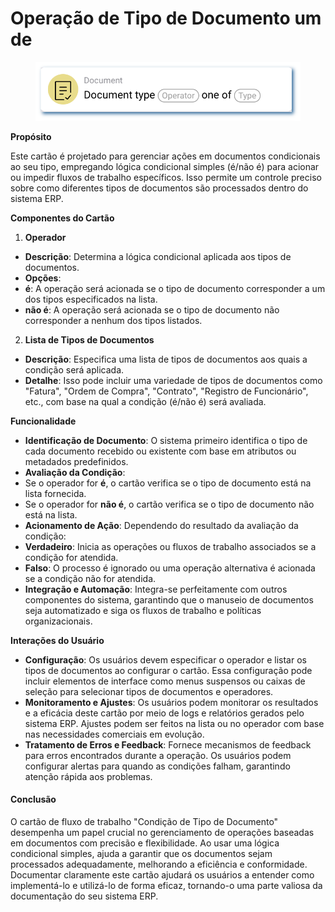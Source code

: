 # Operação de Tipo de Documento um de

<figure><img src="../../../.gitbook/assets/userlmn_14ab8ac5e693d9bbe68d178795d12a9f.png" alt=""><figcaption></figcaption></figure>

**Propósito**

Este cartão é projetado para gerenciar ações em documentos condicionais ao seu tipo, empregando lógica condicional simples (é/não é) para acionar ou impedir fluxos de trabalho específicos. Isso permite um controle preciso sobre como diferentes tipos de documentos são processados dentro do sistema ERP.

**Componentes do Cartão**

1. **Operador**
* **Descrição**: Determina a lógica condicional aplicada aos tipos de documentos.
* **Opções**:
* **é**: A operação será acionada se o tipo de documento corresponder a um dos tipos especificados na lista.
* **não é**: A operação será acionada se o tipo de documento não corresponder a nenhum dos tipos listados.
2. **Lista de Tipos de Documentos**
* **Descrição**: Especifica uma lista de tipos de documentos aos quais a condição será aplicada.
* **Detalhe**: Isso pode incluir uma variedade de tipos de documentos como "Fatura", "Ordem de Compra", "Contrato", "Registro de Funcionário", etc., com base na qual a condição (é/não é) será avaliada.

**Funcionalidade**

* **Identificação de Documento**: O sistema primeiro identifica o tipo de cada documento recebido ou existente com base em atributos ou metadados predefinidos.
* **Avaliação da Condição**:
* Se o operador for **é**, o cartão verifica se o tipo de documento está na lista fornecida.
* Se o operador for **não é**, o cartão verifica se o tipo de documento não está na lista.
* **Acionamento de Ação**: Dependendo do resultado da avaliação da condição:
* **Verdadeiro**: Inicia as operações ou fluxos de trabalho associados se a condição for atendida.
* **Falso**: O processo é ignorado ou uma operação alternativa é acionada se a condição não for atendida.
* **Integração e Automação**: Integra-se perfeitamente com outros componentes do sistema, garantindo que o manuseio de documentos seja automatizado e siga os fluxos de trabalho e políticas organizacionais.

**Interações do Usuário**

* **Configuração**: Os usuários devem especificar o operador e listar os tipos de documentos ao configurar o cartão. Essa configuração pode incluir elementos de interface como menus suspensos ou caixas de seleção para selecionar tipos de documentos e operadores.
* **Monitoramento e Ajustes**: Os usuários podem monitorar os resultados e a eficácia deste cartão por meio de logs e relatórios gerados pelo sistema ERP. Ajustes podem ser feitos na lista ou no operador com base nas necessidades comerciais em evolução.
* **Tratamento de Erros e Feedback**: Fornece mecanismos de feedback para erros encontrados durante a operação. Os usuários podem configurar alertas para quando as condições falham, garantindo atenção rápida aos problemas.

#### Conclusão

O cartão de fluxo de trabalho "Condição de Tipo de Documento" desempenha um papel crucial no gerenciamento de operações baseadas em documentos com precisão e flexibilidade. Ao usar uma lógica condicional simples, ajuda a garantir que os documentos sejam processados adequadamente, melhorando a eficiência e conformidade. Documentar claramente este cartão ajudará os usuários a entender como implementá-lo e utilizá-lo de forma eficaz, tornando-o uma parte valiosa da documentação do seu sistema ERP.
